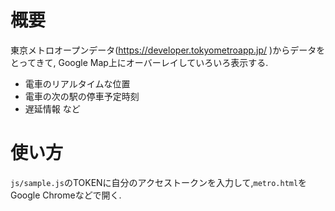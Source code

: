 # 概要
東京メトロオープンデータ(https://developer.tokyometroapp.jp/ )からデータをとってきて, Google Map上にオーバーレイしていろいろ表示する.

- 電車のリアルタイムな位置
- 電車の次の駅の停車予定時刻
- 遅延情報
など

# 使い方
`js/sample.js`のTOKENに自分のアクセストークンを入力して,`metro.html`をGoogle Chromeなどで開く.
